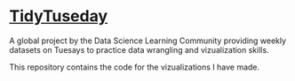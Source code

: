 # [TidyTuseday](https://github.com/rfordatascience/tidytuesday/blob/master/README.md) 

A global project by the Data Science Learning Community providing weekly datasets on Tuesays to practice data wrangling and vizualization skills. 

This repository contains the code for the vizualizations I have made.
